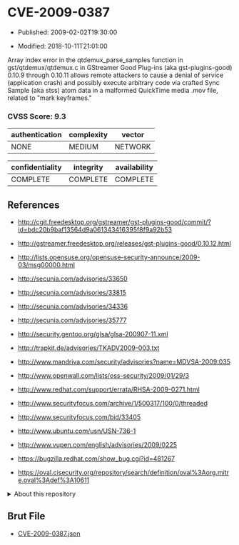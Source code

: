 # CVE-2009-0387

- Published: 2009-02-02T19:30:00

- Modified: 2018-10-11T21:01:00

Array index error in the qtdemux_parse_samples function in gst/qtdemux/qtdemux.c in GStreamer Good Plug-ins (aka gst-plugins-good) 0.10.9 through 0.10.11 allows remote attackers to cause a denial of service (application crash) and possibly execute arbitrary code via crafted Sync Sample (aka stss) atom data in a malformed QuickTime media .mov file, related to "mark keyframes."

### CVSS Score: **9.3**

| authentication | complexity | vector |
| --- | --- | --- |
| NONE | MEDIUM | NETWORK |

| confidentiality | integrity | availability |
| --- | --- | --- |
| COMPLETE | COMPLETE | COMPLETE |

## References

* http://cgit.freedesktop.org/gstreamer/gst-plugins-good/commit/?id=bdc20b9baf13564d9a061343416395f8f9a92b53

* http://gstreamer.freedesktop.org/releases/gst-plugins-good/0.10.12.html

* http://lists.opensuse.org/opensuse-security-announce/2009-03/msg00000.html

* http://secunia.com/advisories/33650

* http://secunia.com/advisories/33815

* http://secunia.com/advisories/34336

* http://secunia.com/advisories/35777

* http://security.gentoo.org/glsa/glsa-200907-11.xml

* http://trapkit.de/advisories/TKADV2009-003.txt

* http://www.mandriva.com/security/advisories?name=MDVSA-2009:035

* http://www.openwall.com/lists/oss-security/2009/01/29/3

* http://www.redhat.com/support/errata/RHSA-2009-0271.html

* http://www.securityfocus.com/archive/1/500317/100/0/threaded

* http://www.securityfocus.com/bid/33405

* http://www.ubuntu.com/usn/USN-736-1

* http://www.vupen.com/english/advisories/2009/0225

* https://bugzilla.redhat.com/show_bug.cgi?id=481267

* https://oval.cisecurity.org/repository/search/definition/oval%3Aorg.mitre.oval%3Adef%3A10611

<details>
<summary>About this repository</summary> 

  This repository is part of the project [Live Hack CVE](https://github.com/Live-Hack-CVE). Main website can be found [www.live-hack.org](https://www.live-hack.org) 
  
  Made by [Sn0wAlice](https://github.com/Sn0wAlice) for the people that care about security and need to have a feed of the latest CVEs. Hope you enjoy it, don't forget to star the repo and follow me on [Twitter](https://twitter.com/Sn0wAlice) and [Github](https://github.com/Sn0wAlice). And that is my [personnal website](https://www.alice-snow.me/)

  - [Home Page](https://github.com/Live-Hack-CVE)
  - [Framework](https://github.com/Live-Hack-CVE/cve-framework)
  - [CVE database](https://github.com/Live-Hack-CVE/full_database)
  - [Changelog](https://github.com/Live-Hack-CVE/Changelog)
</details>

## Brut File

* [CVE-2009-0387.json](https://raw.githubusercontent.com/Live-Hack-CVE/full_database/main/cves/2009/CVE-2009-0387.json)

